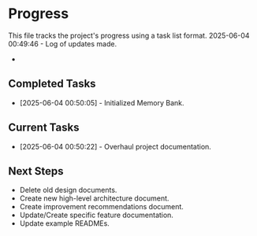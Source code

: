 # Progress

This file tracks the project's progress using a task list format.
2025-06-04 00:49:46 - Log of updates made.

*

## Completed Tasks

*   [2025-06-04 00:50:05] - Initialized Memory Bank.

## Current Tasks

*   [2025-06-04 00:50:22] - Overhaul project documentation.

## Next Steps

*   Delete old design documents.
*   Create new high-level architecture document.
*   Create improvement recommendations document.
*   Update/Create specific feature documentation.
*   Update example READMEs.